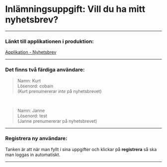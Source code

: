 # Inlämningsuppgift: Vill du ha mitt nyhetsbrev?

---

### Länkt till applikationen i produktion:

[Applikation - Nyhetsbrev](https://emiliejarvman.github.io/login-frontend/)

---

### Det finns två färdiga användare:

> Namn: Kurt  
> Lösenord: cobain  
> (Kurt prenumererar _inte_ på nyhetsbrevet)  
<br>

> Namn: Janne  
> Lösenord: test  
> (Janne prenumererar på nyhetsbrevet)

---

### Registrera ny användare:

Tanken är att när man fyllt i sina uppgifter och klickar på **registrera** så ska man loggas in automatiskt.

---

